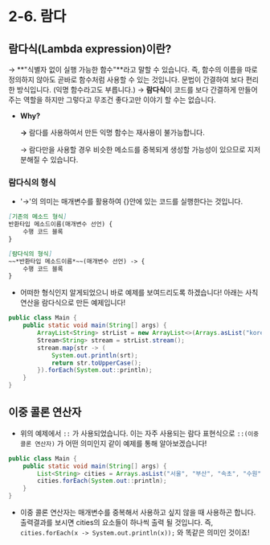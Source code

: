 #  2-6. 람다

## 람다식(Lambda expression)이란?

→ **"식별자 없이 실행 가능한 함수"**라고 말할 수 있습니다. 즉, 함수의 이름을 따로 정의하지 않아도 곧바로 함수처럼 사용할 수 있는 것입니다. 문법이 간결하여 보다 편리한 방식입니다. (익명 함수라고도 부릅니다.) → **람다식**이 코드를 보다 간결하게 만들어주는 역할을 하지만 그렇다고 무조건 좋다고만 이야기 할 수는 없습니다.

- **Why?**

  **→** 람다를 사용하여서 만든 익명 함수는 재사용이 불가능합니다.

  → 람다만을 사용할 경우 비슷한 메소드를 중복되게 생성할 가능성이 있으므로 지저분해질 수 있습니다.



### 람다식의 형식

- '→'의 의미는 매개변수를 활용하여 {}안에 있는 코드를 실행한다는 것입니다.

```markdown
[기존의 메소드 형식]
반환타입 메소드이름(매개변수 선언) {
    수행 코드 블록
}

[람다식의 형식]
~~*반환타입 메소드이름*~~(매개변수 선언) -> {
    수행 코드 블록
}
```

- 어떠한 형식인지 알게되었으니 바로 예제를 보여드리도록 하겠습니다! 아래는 사칙연산을 람다식으로 만든 예제입니다!

  

```java
public class Main {
    public static void main(String[] args) {
        ArrayList<String> strList = new ArrayList<>(Arrays.asList("korea", "japan", "china", "france", "england"));
        Stream<String> stream = strList.stream();
        stream.map{str -> (
            System.out.println(srt);
            return str.toUpperCase();
        }).forEach(System.out::println);
    }
}
```



## 이중 콜론 연산자

- 위의 예제에서 `::` 가 사용되었습니다. 이는 자주 사용되는 람다 표현식으로 `::(이중 콜론 연산자)` 가 어떤 의미인지 같이 예제를 통해 알아보겠습니다!

```java
public class Main {
    public static void main(String[] args) {
        List<String> cities = Arrays.asList("서울", "부산", "속초", "수원", "대구");
        cities.forEach(System.out::println);
    }
}
```

- 이중 콜론 연산자는 매개변수를 중복해서 사용하고 싶지 않을 때 사용하곤 합니다. 출력결과를 보시면 cities의 요소들이 하나씩 출력 될 것입니다. 즉, `cities.forEach(x -> System.out.println(x));` 와 똑같은 의미인 것이죠!